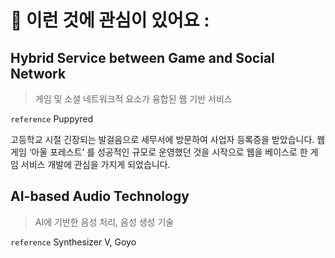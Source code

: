 # <span>🍑</span> 이런 것에 관심이 있어요 :

## Hybrid Service between Game and Social Network

> 게임 및 소셜 네트워크적 요소가 융합된 웹 기반 서비스

`reference` Puppyred

고등학교 시절 긴장되는 발걸음으로 세무서에 방문하여 사업자 등록증을 받았습니다. 웹 게임 ‘아울 포레스트’ 를 성공적인 규모로 운영했던 것을 시작으로 웹을 베이스로 한 게임 서비스 개발에 관심을 가지게 되었습니다.

## AI-based Audio Technology

> AI에 기반한 음성 처리, 음성 생성 기술

`reference` Synthesizer V, Goyo